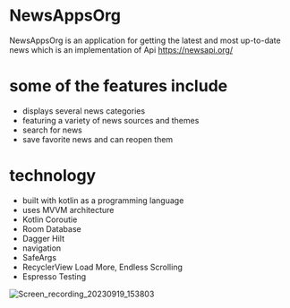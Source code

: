 # NewsAppsOrg

NewsAppsOrg is an application for getting the latest and most up-to-date news which is an implementation of Api https://newsapi.org/

# some of the features include

- displays several news categories
- featuring a variety of news sources and themes
- search for news
- save favorite news and can reopen them

# technology

- built with kotlin as a programming language
- uses MVVM architecture
- Kotlin Coroutie
- Room Database
- Dagger Hilt
- navigation
- SafeArgs
- RecyclerView Load More, Endless Scrolling
- Espresso Testing


![Screen_recording_20230919_153803](https://github.com/bendevelo/NewsAppsOrg/assets/141692300/8f4b1e37-3411-498b-bf48-67cde76bd3d0)
